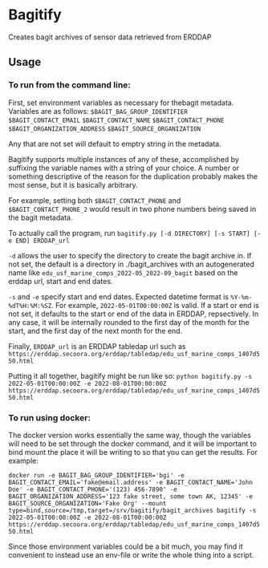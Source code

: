 # Bagitify

Creates bagit archives of sensor data retrieved from ERDDAP

## Usage
### To run from the command line:

First, set environment variables as necessary for thebagit metadata. Variables are as follows:
`$BAGIT_BAG_GROUP_IDENTIFIER`
`$BAGIT_CONTACT_EMAIL`
`$BAGIT_CONTACT_NAME`
`$BAGIT_CONTACT_PHONE`
`$BAGIT_ORGANIZATION_ADDRESS`
`$BAGIT_SOURCE_ORGANIZATION`

Any that are not set will default to emptry string in the metadata.

Bagitify supports multiple instances of any of these, accomplished by suffixing the variable names with a string of your choice. A number or something descriptive of the reason for the duplication probably makes the most sense, but it is basically arbitrary.

For example, setting both `$BAGIT_CONTACT_PHONE` and `$BAGIT_CONTACT_PHONE_2` would result in two phone numbers being saved in the bagit metadata.

To actually call the program, run `bagitify.py [-d DIRECTORY] [-s START] [-e END] ERDDAP_url`

`-d` allows the user to specify the directory to create the bagit archive in. If not set, the default is a directory in ./bagit_archives with an autogenerated name like `edu_usf_marine_comps_2022-05_2022-09_bagit` based on the erddap url, start and end dates.

`-s` and `-e` specify start and end dates. Expected datetime format is `%Y-%m-%dT%H:%M:%SZ`. For example, `2022-05-01T00:00:00Z` is valid. If a start or end is not set, it defaults to the start or end of the data in ERDDAP, repsectively. In any case, it will be internally rounded to the first day of the month for the start, and the first day of the next month for the end.

Finally, `ERDDAP_url` is an ERDDAP tabledap url such as `https://erddap.secoora.org/erddap/tabledap/edu_usf_marine_comps_1407d550.html`

Putting it all together, bagitify might be run like so:
`python bagitify.py -s 2022-05-01T00:00:00Z -e 2022-08-01T00:00:00Z https://erddap.secoora.org/erddap/tabledap/edu_usf_marine_comps_1407d550.html`

### To run using docker:
The docker version works essentially the same way, though the variables will need to be set through the docker command, and it will be important to bind mount the place it will be writing to so that you can get the results. For example: 

`docker run -e BAGIT_BAG_GROUP_IDENTIFIER='bgi' -e BAGIT_CONTACT_EMAIL='fake@email.address' -e BAGIT_CONTACT_NAME='John Doe' -e BAGIT_CONTACT_PHONE='(123) 456-7890' -e BAGIT_ORGANIZATION_ADDRESS='123 fake street, some town AK, 12345' -e BAGIT_SOURCE_ORGANIZATION='Fake Org' --mount type=bind,source=/tmp,target=/srv/bagitify/bagit_archives bagitify -s 2022-05-01T00:00:00Z -e 2022-08-01T00:00:00Z https://erddap.secoora.org/erddap/tabledap/edu_usf_marine_comps_1407d550.html`

Since those environment variables could be a bit much, you may find it convenient to instead use an env-file or write the whole thing into a script.